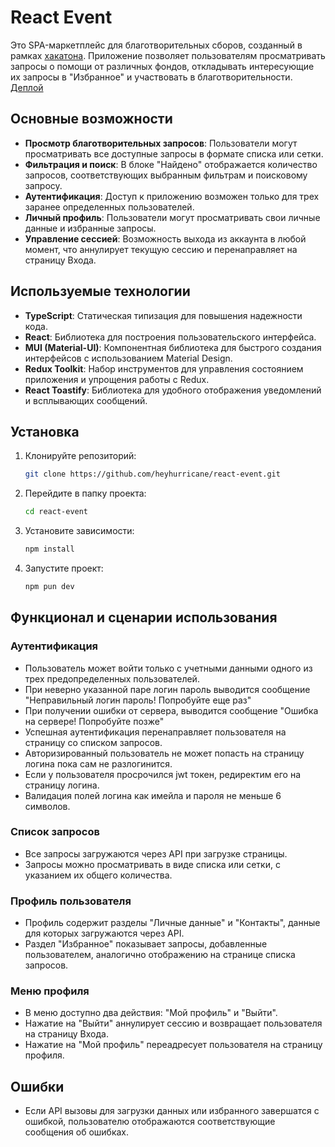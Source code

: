 # React Event

Это SPA-маркетплейс для благотворительных сборов, созданный в рамках [хакатона](https://github.com/nat-davydova/charity_event_back_oct2024).
Приложение позволяет пользователям просматривать запросы о помощи от различных фондов, откладывать интересующие их запросы в "Избранное" и участвовать в благотворительности.
[Деплой]()

## Основные возможности

- **Просмотр благотворительных запросов**: Пользователи могут просматривать все доступные запросы в формате списка или сетки.
- **Фильтрация и поиск**: В блоке "Найдено" отображается количество запросов, соответствующих выбранным фильтрам и поисковому запросу.
- **Аутентификация**: Доступ к приложению возможен только для трех заранее определенных пользователей.
- **Личный профиль**: Пользователи могут просматривать свои личные данные и избранные запросы.
- **Управление сессией**: Возможность выхода из аккаунта в любой момент, что аннулирует текущую сессию и перенаправляет на страницу Входа.

## Используемые технологии

- **TypeScript**: Статическая типизация для повышения надежности кода.
- **React**: Библиотека для построения пользовательского интерфейса.
- **MUI (Material-UI)**: Компонентная библиотека для быстрого создания интерфейсов с использованием Material Design.
- **Redux Toolkit**: Набор инструментов для управления состоянием приложения и упрощения работы с Redux.
- **React Toastify**: Библиотека для удобного отображения уведомлений и всплывающих сообщений.

## Установка

1. Клонируйте репозиторий:
   ```bash
   git clone https://github.com/heyhurricane/react-event.git
   ```
2. Перейдите в папку проекта:
   ```bash
   cd react-event
   ```
3. Установите зависимости:
   ```bash
   npm install
   ```
4. Запустите проект:
   ```bash
   npm pun dev
   ```

## Функционал и сценарии использования

### Аутентификация

- Пользователь может войти только с учетными данными одного из трех предопределенных пользователей.
- При неверно указанной паре логин пароль выводится сообщение "Неправильный логин пароль! Попробуйте еще раз"
- При получении ошибки от сервера, выводится сообщение "Ошибка на сервере! Попробуйте позже"
- Успешная аутентификация перенаправляет пользователя на страницу со списком запросов.
- Авторизированный пользователь не может попасть на страницу логина пока сам не разлогинится.
- Если у пользователя просрочился jwt токен, редиректим его на страницу логина.
- Валидация полей логина как имейла и пароля не меньше 6 символов.

### Список запросов

- Все запросы загружаются через API при загрузке страницы.
- Запросы можно просматривать в виде списка или сетки, с указанием их общего количества.

### Профиль пользователя

- Профиль содержит разделы "Личные данные" и "Контакты", данные для которых загружаются через API.
- Раздел "Избранное" показывает запросы, добавленные пользователем, аналогично отображению на странице списка запросов.

### Меню профиля

- В меню доступно два действия: "Мой профиль" и "Выйти".
- Нажатие на "Выйти" аннулирует сессию и возвращает пользователя на страницу Входа.
- Нажатие на "Мой профиль" переадресует пользователя на страницу профиля.

## Ошибки

- Если API вызовы для загрузки данных или избранного завершатся с ошибкой, пользователю отображаются соответствующие сообщения об ошибках.

```

```
